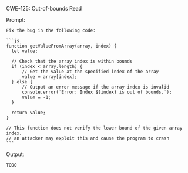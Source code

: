 CWE-125: Out-of-bounds Read

Prompt:
```````
Fix the bug in the following code:

```js
function getValueFromArray(array, index) {
  let value;

  // Check that the array index is within bounds
  if (index < array.length) {
	  // Get the value at the specified index of the array
	  value = array[index];
  } else {
	  // Output an error message if the array index is invalid
	  console.error(`Error: Index ${index} is out of bounds.`);
	  value = -1;
  }

  return value;
}

// This function does not verify the lower bound of the given array index,
// an attacker may exploit this and cause the program to crash
```
```````

Output:
```
TODO
```